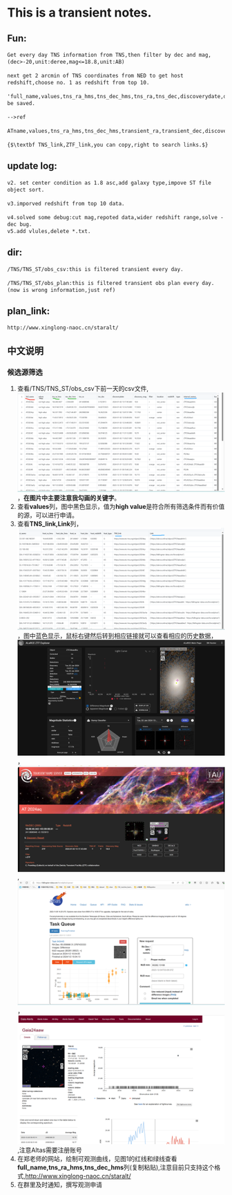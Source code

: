 # This is a transient notes.

## Fun:

    Get every day TNS information from TNS,then filter by dec and mag,(dec>-20,unit:deree,mag<=18.8,unit:AB)

    next get 2 arcmin of TNS coordinates from NED to get host redshift,choose no. 1 as redshift from top 10.

    'full_name,values,tns_ra_hms,tns_dec_hms,tns_ra,tns_dec,discoverydate,discovery_mag,filter,location,redshift,type,internal_names,host_name,host_ra_hms,host_dec_hms,host_ra,host_dec,host_redshift,host_type,TNS_link,Link' be saved.

    -->ref

    ATname,values,tns_ra_hms,tns_dec_hms,transient_ra,transient_dec,discoverydate,discoverymag,filter,location,redshift,type,internal_names,host_name,host_ra_hms,host_dec_hms,host_ra,host_dec,host_redshift,host_type,TNS_link,Link.
    
    {$\textbf TNS_link,ZTF_link,you can copy,right to search links.$}
## update log:

    v2. set center condition as 1.8 asc,add galaxy type,impove ST file object sort.

    v3.imporved redshift from top 10 data.

    v4.solved some debug:cut mag,repoted data,wider redshift range,solve - dec bug.
    v5.add vlules,delete *.txt.

## dir:
    /TNS/TNS_ST/obs_csv:this is filtered transient every day.

    /TNS/TNS_ST/obs_plan:this is filtered transient obs plan every day.(now is wrong information,just ref)

## plan_link:
    http://www.xinglong-naoc.cn/staralt/

## 中文说明

### 候选源筛选

1. 查看/TNS/TNS_ST/obs_csv下前一天的csv文件,![csv文件举例](./fig1_csv.png)，**在图片中主要注意我勾画的关键字**。
2. 查看**values**列，图中黑色显示，值为**high value**是符合所有筛选条件而有价值的源，可以进行申请。
3. 查看**TNS_link,Link**列，![第二步](./fig2_link.png)，图中蓝色显示，鼠标右键然后转到相应链接就可以查看相应的历史数据，![ZTF举例](./fig_ztf.png)，![TNS举例](./fig3_tns.png),![Altas举例](./fig4_altas.png)，![Giga举例](./fig5_giga.png),注意Altas需要注册账号
4. 在郑老师的网站，绘制可观测曲线，见图1的红线和绿线查看**full_name,tns_ra_hms,tns_dec_hms**列(复制粘贴),注意目前只支持这个格式,http://www.xinglong-naoc.cn/staralt/
5. 在群里及时通知，撰写观测申请

